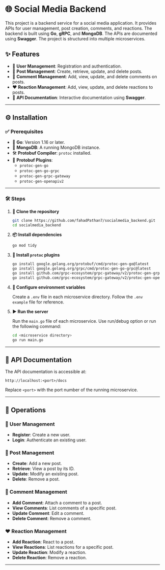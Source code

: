 # 🌐 Social Media Backend

This project is a backend service for a social media application. It provides APIs for user management, post creation, comments, and reactions. The backend is built using **Go**, **gRPC**, and **MongoDB**. The APIs are documented using **Swagger**. The project is structured into multiple microservices.

## ✨ Features

- 👤 **User Management**: Registration and authentication.
- 📝 **Post Management**: Create, retrieve, update, and delete posts.
- 💬 **Comment Management**: Add, view, update, and delete comments on posts.
- ❤️ **Reaction Management**: Add, view, update, and delete reactions to posts.
- 📜 **API Documentation**: Interactive documentation using **Swagger**.

---

## ⚙️ Installation

### ✅ Prerequisites

- 🐹 **Go**: Version 1.16 or later.
- 🍃 **MongoDB**: A running MongoDB instance.
- 🛠 **Protobuf Compiler**: `protoc` installed.
- 🔌 **Protobuf Plugins**:
  - `protoc-gen-go`
  - `protoc-gen-go-grpc`
  - `protoc-gen-grpc-gateway`
  - `protoc-gen-openapiv2`

---

### 🛠 Steps

1. **📂 Clone the repository**

    ```sh
    git clone https://github.com/fahadPathan7/socialmedia_backend.git
    cd socialmedia_backend
    ```

2. **📦 Install dependencies**

    ```sh
    go mod tidy
    ```

3. **🔧 Install `protoc` plugins**

    ```sh
    go install google.golang.org/protobuf/cmd/protoc-gen-go@latest
    go install google.golang.org/grpc/cmd/protoc-gen-go-grpc@latest
    go install github.com/grpc-ecosystem/grpc-gateway/v2/protoc-gen-grpc-gateway@latest
    go install github.com/grpc-ecosystem/grpc-gateway/v2/protoc-gen-openapiv2@latest
    ```

4. **🔧 Configure environment variables**

    Create a `.env` file in each microservice directory. Follow the `.env example` file for reference.

5. **▶️ Run the server**

    Run the `main.go` file of each microservice. Use run/debug option or run the following command:

    ```sh
    cd <microservice directory>
    go run main.go
    ```

---

## 📖 API Documentation

The API documentation is accessible at:

```
http://localhost:<port>/docs
```


Replace `<port>` with the port number of the running microservice.

---

## 🚀 Operations

### 👤 User Management

- **Register**: Create a new user.
- **Login**: Authenticate an existing user.

### 📝 Post Management

- **Create**: Add a new post.
- **Retrieve**: View a post by its ID.
- **Update**: Modify an existing post.
- **Delete**: Remove a post.

### 💬 Comment Management

- **Add Comment**: Attach a comment to a post.
- **View Comments**: List comments of a specific post.
- **Update Comment**: Edit a comment.
- **Delete Comment**: Remove a comment.

### ❤️ Reaction Management

- **Add Reaction**: React to a post.
- **View Reactions**: List reactions for a specific post.
- **Update Reaction**: Modify a reaction.
- **Delete Reaction**: Remove a reaction.

---